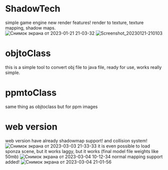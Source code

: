 # ShadowTech
simple game engine
new render features! render to texture, texture mapping, shadow maps.  
![Снимок экрана от 2023-01-21 21-03-32](https://user-images.githubusercontent.com/48290199/213883006-2c82a882-b542-403d-8c52-8d0677cc40ed.png)
![Screenshot_20230121-210103](https://user-images.githubusercontent.com/48290199/213883010-0e0be5b3-ea5a-4b8c-b1cf-d5befa91ab16.png)
# objtoClass  
this is a simple tool to convert obj file to java file, ready for use, works really simple.
# ppmtoClass  
same thing as objtoclass but for ppm images
# web version
web version have already shadowmap support! and collision system!
![Снимок экрана от 2023-03-03 21-33-33](https://user-images.githubusercontent.com/48290199/222810440-471295d9-fcd9-485c-a7e4-ed0c8fcdd772.png)
it is even possible to load sponza scene, but it works laggy, but it works (final model file weights like 50mb)
![Снимок экрана от 2023-03-04 10-12-34](https://user-images.githubusercontent.com/48290199/222885009-94645505-879b-4f8f-8575-cc90062b9c02.png)
normal mapping support added!
![Снимок экрана от 2023-03-04 21-01-56](https://user-images.githubusercontent.com/48290199/222924192-55838a4a-cc5f-48ab-bc50-46f1fac13d71.png)
